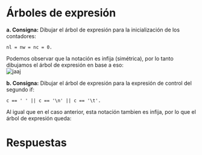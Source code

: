 # Árboles de expresión  
**a. Consigna:** Dibujar el árbol de expresión para la inicialización de los contadores:
~~~
nl = nw = nc = 0.  
~~~  
  
Podemos observar que la notación es infija (simétrica), por lo tanto dibujamos el árbol de expresión en base a eso:  
![jaaj](C:\Users\lenovoINTEL\Desktop\jaaj.png)  


**b. Consigna:** Dibujar el árbol de expresión para la expresión de control del segundo if:
~~~
c == ' ' || c == '\n' || c == '\t'. 
~~~  
  
Al igual que en el caso anterior, esta notación tambien es infija, por lo que el árbol de expresión queda:  




# Respuestas  




